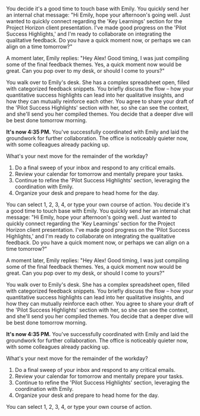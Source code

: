 You decide it's a good time to touch base with Emily. You quickly send her an internal chat message: "Hi Emily, hope your afternoon's going well. Just wanted to quickly connect regarding the 'Key Learnings' section for the Project Horizon client presentation. I've made good progress on the 'Pilot Success Highlights,' and I'm ready to collaborate on integrating the qualitative feedback. Do you have a quick moment now, or perhaps we can align on a time tomorrow?"

A moment later, Emily replies: "Hey Alex! Good timing, I was just compiling some of the final feedback themes. Yes, a quick moment now would be great. Can you pop over to my desk, or should I come to yours?"

You walk over to Emily's desk. She has a complex spreadsheet open, filled with categorized feedback snippets. You briefly discuss the flow – how your quantitative success highlights can lead into her qualitative insights, and how they can mutually reinforce each other. You agree to share your draft of the 'Pilot Success Highlights' section with her, so she can see the context, and she'll send you her compiled themes. You decide that a deeper dive will be best done tomorrow morning.

**It's now 4:35 PM.** You've successfully coordinated with Emily and laid the groundwork for further collaboration. The office is noticeably quieter now, with some colleagues already packing up.

What's your next move for the remainder of the workday?

1.  Do a final sweep of your inbox and respond to any critical emails.
2.  Review your calendar for tomorrow and mentally prepare your tasks.
3.  Continue to refine the 'Pilot Success Highlights' section, leveraging the coordination with Emily.
4.  Organize your desk and prepare to head home for the day.

You can select 1, 2, 3, 4, or type your own course of action.
You decide it's a good time to touch base with Emily. You quickly send her an internal chat message: "Hi Emily, hope your afternoon's going well. Just wanted to quickly connect regarding the 'Key Learnings' section for the Project Horizon client presentation. I've made good progress on the 'Pilot Success Highlights,' and I'm ready to collaborate on integrating the qualitative feedback. Do you have a quick moment now, or perhaps we can align on a time tomorrow?"

A moment later, Emily replies: "Hey Alex! Good timing, I was just compiling some of the final feedback themes. Yes, a quick moment now would be great. Can you pop over to my desk, or should I come to yours?"

You walk over to Emily's desk. She has a complex spreadsheet open, filled with categorized feedback snippets. You briefly discuss the flow – how your quantitative success highlights can lead into her qualitative insights, and how they can mutually reinforce each other. You agree to share your draft of the 'Pilot Success Highlights' section with her, so she can see the context, and she'll send you her compiled themes. You decide that a deeper dive will be best done tomorrow morning.

**It's now 4:35 PM.** You've successfully coordinated with Emily and laid the groundwork for further collaboration. The office is noticeably quieter now, with some colleagues already packing up.

What's your next move for the remainder of the workday?

1.  Do a final sweep of your inbox and respond to any critical emails.
2.  Review your calendar for tomorrow and mentally prepare your tasks.
3.  Continue to refine the 'Pilot Success Highlights' section, leveraging the coordination with Emily.
4.  Organize your desk and prepare to head home for the day.

You can select 1, 2, 3, 4, or type your own course of action.
